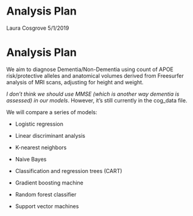 Analysis Plan
================
Laura Cosgrove
5/1/2019

# Analysis Plan

We aim to diagnose Dementia/Non-Dementia using count of APOE
risk/protective alleles and anatomical volumes derived from Freesurfer
analysis of MRI scans, adjusting for height and weight.

*I don’t think we should use MMSE (which is another way dementia is
assessed) in our models*. However, it’s still currently in the cog\_data
file.

We will compare a series of models:

  - Logistic regression

  - Linear discriminant analysis

  - K-nearest neighbors

  - Naive Bayes

  - Classification and regression trees (CART)

  - Gradient boosting machine

  - Random forest classifier

  - Support vector machines
